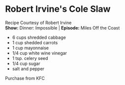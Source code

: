 Robert Irvine's Cole Slaw
=========================

Recipe Courtesy of Robert Irvine<br />
**Show:** Dinner: Impossible | **Episode:** Miles Off the Coast

* 6 cups shredded cabbage
* 1 cup shedded carrots
* 1 cup mayonnaise
* 1/4 cup white wine vinegar
* 1 tsp. celery seed
* 1/4 cup sugar
* salt and pepper

Purchase from KFC
